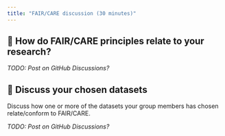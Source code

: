 ```yaml
---
title: "FAIR/CARE discussion (30 minutes)"
---
```


## 🤗 How do FAIR/CARE principles relate to your research?

_TODO: Post on GitHub Discussions?_


## 💽 Discuss your chosen datasets

Discuss how one or more of the datasets your group members has chosen
relate/conform to FAIR/CARE.

_TODO: Post on GitHub Discussions?_
